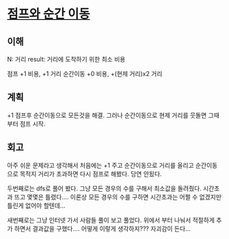 # [점프와 순간 이동](https://programmers.co.kr/learn/courses/30/lessons/12980)

## 이해

N: 거리
result: 거리에 도착하기 위한 최소 비용

점프 +1 비용, +1 거리
순간이동 +0 비용, +(현제 거리)x2 거리

## 계획

+1 점프후 순간이동으로 모든것을 해결. 그러나 순간이동으로 현제 거리를 웃돌면 그때 부터 점프 시작.

## 회고

아주 쉬운 문제라고 생각해서 처음에는 +1 주고 순간이동으로 거리를 올리고 순간이동으로 목적지 거리가 초과하면 다시 점프로 해봤다. 당연 안됬다.

두번째로는 dfs로 풀어 봤다. 그냥 모든 경우의 수를 구해서 최소값을 돌려줬다. 시간초과 뜨고 몇몇은 틀렸다.... 이론상 모든 경우의 수를 구하면 시간초과는 어쩔 수 없겠지만 틀린게 없어야 할텐데...

새번째로는 그냥 인터넷 가서 사람들 풀이 보고 풀었다. 위에서 부터 나눠서 적절하게 추가 하면서 결과값을 구했다.... 어떻게 이렇게 생각하지??? 자괴감이 든다...
